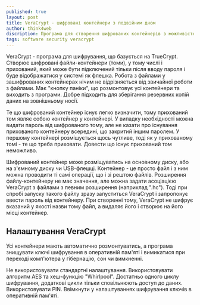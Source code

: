```yaml
---
published: true
layout: post
title: VeraCrypt - шифровані контейнери з подвійним дном 
author: think4web
discription: Програма для створення шифрованих контейнерів з можливістю приховання у них додаткових прихованих контейнерів та переконливого заперечення їх існування.
tags: software security veracrypt
---
```


VeraCrypt - програма для шифрування, що базується на TrueCrypt. Створює шифровані файли-контейнери (томи), у тому числі і прихований, який може бути підключений тільки після вводу пароля і буде відображатися у системі як флешка. Робота з файлами у зашифрованих контейнерах нічим не відрізняється від звичайної роботи з файлами. Має "кнопку паніки", що розмонтовує усі контейнери та виходить з програми. Добре підходить для зберігання резервних копій даних на зовнішньому носії.

Те що шифрований контейнер існує легко визначити, тому прихований том являє собою контейнер у контейнері. У випадку необхідності можна видати пароль від шифрованого тому, але не казати про існування прихованого контейнеру всередині, що закритий іншим паролем. У першому контейнері розмішується щось чутливе, тоді як у прихованому томі - те що треба приховати. Довести що існує прихований том неможливо.

Шифрований контейнер може розміщуватись на основному диску, або на з'ємному диску чи USB-флешці. Контейнер - це просто файл і з ним можна проводити ті самі операції, що і зі рештою файлів. Розширення файлу-контейнеру не має значення, але можна задати асоціацією VeraCrypt з файлами з певним розширення (наприклад ".hc"). Тоді при спробі запуску такого файлу зразу запуститься VeraCrypt і запропонує ввести пароль від контейнеру. При створенні тому, VeraCrypt не шифрує вказаний у якості назви тому файл, а видаляє його і створює на його місці контейнер.

## Налаштування VeraCrypt 

Усі контейнери мають автоматично розмонтуватись, а програма знищувати ключі шифрування в оперативній пам'яті і вимикатися при переході комп'ютера у гібернацію, сон чи вимкненні.

Не використовувати стандартні налаштування. Використовувати алгоритм AES та хеш-функцію "Whirlpool". Достатньо одного циклу шифрування, додаткові цикли тільки сповільнюють доступ до даних. Використовувати PIN. Ввімкнути у налаштуваннях шифрування ключів в оперативній пам'яті.
